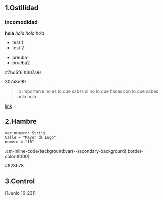 ## 1.Ostilidad
### incomodidad
**hola**
_hola hola_
*hola*

- test 1
- test 2
+ preuba1
+ prueba2




#7bd5f6
#307a8e

307a8e99

> lo importante no es lo que sabes si no lo que haces con lo que sabes
>hola hola

[link](Fuentes)


## 2.Hambre

```var calle: String = "Trafalgar"
var numero: String
Calle = "Mayor de Lugo"
numero = "10"
```


.cm-inline-code{background:var(--secondary-background);border-color:#000}



#928b78
##
###
####
#####


## 3.Control
[[Junio 16-23]]








